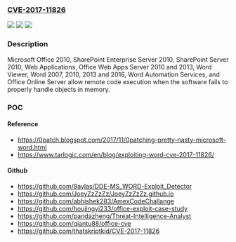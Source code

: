 ### [CVE-2017-11826](https://cve.mitre.org/cgi-bin/cvename.cgi?name=CVE-2017-11826)
![](https://img.shields.io/static/v1?label=Product&message=Microsoft%20Office&color=blue)
![](https://img.shields.io/static/v1?label=Version&message=n%2Fa&color=blue)
![](https://img.shields.io/static/v1?label=Vulnerability&message=Remote%20Code%20Execution&color=brighgreen)

### Description

Microsoft Office 2010, SharePoint Enterprise Server 2010, SharePoint Server 2010, Web Applications, Office Web Apps Server 2010 and 2013, Word Viewer, Word 2007, 2010, 2013 and 2016, Word Automation Services, and Office Online Server allow remote code execution when the software fails to properly handle objects in memory.

### POC

#### Reference
- https://0patch.blogspot.com/2017/11/0patching-pretty-nasty-microsoft-word.html
- https://www.tarlogic.com/en/blog/exploiting-word-cve-2017-11826/

#### Github
- https://github.com/9aylas/DDE-MS_WORD-Exploit_Detector
- https://github.com/JoeyZzZzZz/JoeyZzZzZz.github.io
- https://github.com/abhishek283/AmexCodeChallange
- https://github.com/houjingyi233/office-exploit-case-study
- https://github.com/pandazheng/Threat-Intelligence-Analyst
- https://github.com/qiantu88/office-cve
- https://github.com/thatskriptkid/CVE-2017-11826

